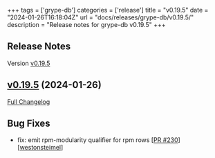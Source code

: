 +++
tags = ['grype-db']
categories = ['release']
title = "v0.19.5"
date = "2024-01-26T16:18:04Z"
url = "docs/releases/grype-db/v0.19.5/"
description = "Release notes for grype-db v0.19.5"
+++

## Release Notes

Version [v0.19.5](https://github.com/anchore/grype-db/releases/tag/v0.19.5)

## [v0.19.5](https://github.com/anchore/grype-db/tree/v0.19.5) (2024-01-26)

[Full Changelog](https://github.com/anchore/grype-db/compare/v0.19.4...v0.19.5)

## Bug Fixes

- fix: emit rpm-modularity qualifier for rpm rows [[PR #230](https://github.com/anchore/grype-db/pull/230)] [[westonsteimel](https://github.com/westonsteimel)]
